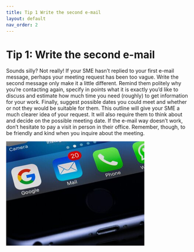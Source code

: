 ```yaml
---
title: Tip 1 Write the second e-mail
layout: default
nav_order: 2
---
```



<h1>Tip 1: Write the second e-mail</h1>

Sounds silly? Not really! If your SME hasn’t replied to your first e-mail message, perhaps your meeting request has been too vague.
Write the second message only make it a little different. Remind them politely why you’re contacting again, specify in points what it is exactly you’d like to discuss and estimate how much time you need (roughly) to get information for your work. Finally, suggest possible dates you could meet and whether or not they would be suitable for them. This outline will give your SME a much clearer idea of your request. It will also require them to think about and decide on the possible meeting date.
If the e-mail way doesn’t work, don’t hesitate to pay a visit in person in their office. Remember, though, to be friendly and kind when you inquire about the meeting. 


![an image showing an inbox folder with unread e-mails](<email imageSMALL-1.jpg>)